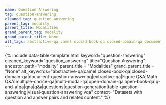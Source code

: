 ```yaml
---
name: Question Answering
tag: question-answering
cleaned_tag: question_answering
parent_tag: modality
parent_title: Modalities
grand_parent_tag: modality
grand_parent_title: None
alt_tags: abstractive-qa camel closed-book-qa closed-domain-qa document-question-answering extractive-qa Figure Q&A Math Q&A multiple-choice-qa multi-modal-qa open-domain-qa open-book-qa q-and-a qa qna q&a questions question-generation table-question-answering visual-question-answering vqa
---
```


{% include data-table-template.html 
  keyword="question-answering" 
  cleaned_keyword="question_answering" 
  title="Question Answering"
  ancestor_path="modality" 
  parent_title = "Modalities"
  grand_parent_title = "None"
  alt_keywords="abstractive-qa|camel|closed-book-qa|closed-domain-qa|document-question-answering|extractive-qa|Figure Q&A|Math Q&A|multiple-choice-qa|multi-modal-qa|open-domain-qa|open-book-qa|q-and-a|qa|qna|q&a|questions|question-generation|table-question-answering|visual-question-answering|vqa"
  context="Datasets with question and answer pairs and related content."
%}


